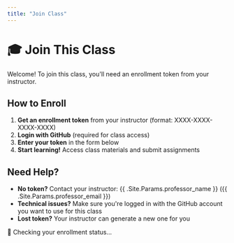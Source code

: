```yaml
---
title: "Join Class"
---
```


# 🎓 Join This Class

Welcome! To join this class, you'll need an enrollment token from your instructor.

## How to Enroll

1. **Get an enrollment token** from your instructor (format: XXXX-XXXX-XXXX-XXXX)
2. **Login with GitHub** (required for class access)  
3. **Enter your token** in the form below
4. **Start learning!** Access class materials and submit assignments

## Need Help?

- **No token?** Contact your instructor: {{ .Site.Params.professor_name }} ({{ .Site.Params.professor_email }})
- **Technical issues?** Make sure you're logged in with the GitHub account you want to use for this class
- **Lost token?** Your instructor can generate a new one for you

<!-- KEEP:START enrollment-content -->
<div id="enrollmentStatus">
<p>🔄 Checking your enrollment status...</p>
</div>

<div id="enrollmentForm" style="display: none;">
<div class="enrollment-card">
<h3>📝 Enter Enrollment Token</h3>
<p>Your instructor should have provided you with an enrollment token. Enter it below to join the class.</p>

<form id="tokenForm">
<div class="form-group">
<label for="enrollmentToken">Enrollment Token:</label>
<input type="text" id="enrollmentToken" name="enrollmentToken" 
       placeholder="Enter your enrollment token" 
       required autocomplete="off">
</div>

<div class="form-actions">
<button type="submit" id="enrollBtn">
<span id="enrollBtnText">🎓 Join Class</span>
<span id="enrollBtnSpinner" style="display: none;">🔄 Enrolling...</span>
</button>
</div>
</form>

<div id="enrollmentResult"></div>
</div>
</div>

<div id="alreadyEnrolled" style="display: none;">
<div class="status-card success">
<h3>✅ Already Enrolled</h3>
<p>You're already a member of this class!</p>
<div class="form-actions">
<button onclick="const baseUrl = window.location.origin + (window.location.pathname.split('/').slice(0, 2).join('/')); window.location.href = baseUrl + '/dashboard/';" class="btn-primary">Go to Dashboard</button>
</div>
</div>
</div>

<div id="enrollmentError" style="display: none;">
<div class="status-card error">
<h3>⚠️ Unable to Load Enrollment</h3>
<p>There was an error checking your enrollment status. Please try refreshing the page.</p>
<div class="form-actions">
<button id="retryBtn" class="btn-secondary">🔄 Retry</button>
</div>
</div>
</div>
<!-- KEEP:END enrollment-content -->

<script>
document.addEventListener('DOMContentLoaded', function() {
    console.log('🎓 Enrollment page loaded');
    
    // Wait for auth state to be ready
    setTimeout(() => {
        // Check authentication status
        if (!window.authState || !window.authState.isAuthenticated) {
            console.log('🔐 User not authenticated, showing login prompt');
            showLoginPrompt();
            return;
        }
        
        console.log('✅ User authenticated, checking enrollment status');
        checkEnrollmentStatus();
    }, 500);
});

/**
 * Show login prompt for unauthenticated users
 */
function showLoginPrompt() {
    const statusEl = document.getElementById('enrollmentStatus');
    const formEl = document.getElementById('enrollmentForm');
    const enrolledEl = document.getElementById('alreadyEnrolled');
    const errorEl = document.getElementById('enrollmentError');
    
    // Hide other sections
    formEl.style.display = 'none';
    enrolledEl.style.display = 'none';
    errorEl.style.display = 'none';
    
    // Show login prompt
    statusEl.innerHTML = `
        <div class="enrollment-card">
            <h3>🔐 Login Required</h3>
            <p>To join this class, you need to login with your GitHub account first.</p>
            <p>This allows us to:</p>
            <ul style="text-align: left; margin: 1rem 0;">
                <li>Verify your identity</li>
                <li>Track your progress and submissions</li>
                <li>Provide personalized access to class materials</li>
            </ul>
            <div class="form-actions">
                <button onclick="loginAndReturnToEnroll()" class="btn-primary">
                    🔐 Login with GitHub
                </button>
            </div>
        </div>
    `;
}

/**
 * Login and return to enrollment
 */
function loginAndReturnToEnroll() {
    if (window.supabaseAuth && window.supabaseAuth.login) {
        // Store current page to return after login
        sessionStorage.setItem('post_login_redirect', window.location.pathname + window.location.search);
        window.supabaseAuth.login();
    } else {
        alert('Authentication system not ready. Please refresh the page and try again.');
    }
}

/**
 * Check if user is already enrolled in this class
 */
async function checkEnrollmentStatus() {
    try {
        console.log('🔍 Checking enrollment status...');
        
        if (!window.AuthClient) {
            throw new Error('AuthClient not available');
        }
        
        // Get current class slug from auth config
        const baseUrl = window.authConfig?.base_url || '';
        let classSlug = 'class_template'; // default
        if (baseUrl) {
            try {
                const url = new URL(baseUrl);
                const pathSegments = url.pathname.split('/').filter(s => s);
                classSlug = pathSegments[pathSegments.length - 1] || 'class_template';
            } catch {
                // Fallback to default if URL parsing fails
                classSlug = 'class_template';
            }
        }
        
        // Check current enrollment status
        const context = await window.AuthClient.getMe(classSlug);
        console.log('📋 User context:', context);
        
        // Update enrollment status display
        updateEnrollmentStatusDisplay(context);
        
    } catch (error) {
        console.error('❌ Error checking enrollment status:', error);
        showEnrollmentError(error.message);
    }
}

/**
 * Update the enrollment status display based on user context
 */
function updateEnrollmentStatusDisplay(userContext) {
    const statusEl = document.getElementById('enrollmentStatus');
    const formEl = document.getElementById('enrollmentForm');
    const enrolledEl = document.getElementById('alreadyEnrolled');
    const errorEl = document.getElementById('enrollmentError');
    
    // Hide status loading message
    statusEl.style.display = 'none';
    
    if (userContext && userContext.is_member) {
        // User is already enrolled
        console.log('✅ User already enrolled as:', userContext.role);
        enrolledEl.style.display = 'block';
        formEl.style.display = 'none';
        errorEl.style.display = 'none';
    } else {
        // User needs to enroll
        console.log('📝 User needs to enroll');
        formEl.style.display = 'block';
        enrolledEl.style.display = 'none';
        errorEl.style.display = 'none';
        setupEnrollmentForm();
    }
}

/**
 * Show error state
 */
function showEnrollmentError(errorMessage) {
    const statusEl = document.getElementById('enrollmentStatus');
    const formEl = document.getElementById('enrollmentForm');
    const enrolledEl = document.getElementById('alreadyEnrolled');
    const errorEl = document.getElementById('enrollmentError');
    
    statusEl.style.display = 'none';
    formEl.style.display = 'none';
    enrolledEl.style.display = 'none';
    errorEl.style.display = 'block';
    
    // Setup retry button
    const retryBtn = document.getElementById('retryBtn');
    if (retryBtn) {
        retryBtn.onclick = () => {
            console.log('🔄 Retrying enrollment status check');
            checkEnrollmentStatus();
        };
    }
}

/**
 * Setup enrollment form handlers
 */
function setupEnrollmentForm() {
    const form = document.getElementById('tokenForm');
    const tokenInput = document.getElementById('enrollmentToken');
    const enrollBtn = document.getElementById('enrollBtn');
    const btnText = document.getElementById('enrollBtnText');
    const btnSpinner = document.getElementById('enrollBtnSpinner');
    const resultDiv = document.getElementById('enrollmentResult');
    
    if (!form || !tokenInput || !enrollBtn) return;
    
    form.addEventListener('submit', async (e) => {
        e.preventDefault();
        
        const token = tokenInput.value.trim();
        if (!token) {
            showEnrollmentMessage('Please enter an enrollment token', 'error');
            return;
        }
        
        try {
            console.log('🎓 Attempting enrollment with token...');
            
            // Show loading state
            enrollBtn.disabled = true;
            btnText.style.display = 'none';
            btnSpinner.style.display = 'inline';
            resultDiv.innerHTML = '';
            
            // Get current class slug from auth config
            const baseUrl = window.authConfig?.base_url || '';
            let classSlug = 'class_template'; // default
            if (baseUrl) {
                try {
                    const url = new URL(baseUrl);
                    const pathSegments = url.pathname.split('/').filter(s => s);
                    classSlug = pathSegments[pathSegments.length - 1] || 'class_template';
                } catch {
                    // Fallback to default if URL parsing fails
                    classSlug = 'class_template';
                }
            }
            
            // Call enrollment API
            console.log('🎓 Attempting enrollment with class slug:', classSlug);
            const result = await window.AuthClient.enroll(classSlug, token);
            console.log('✅ Enrollment successful:', result);
            
            // Show success message
            showEnrollmentMessage('🎉 Successfully enrolled in the class!', 'success');
            
            // Redirect to dashboard after a short delay
            setTimeout(() => {
                // Use the established pattern from the codebase
                const baseUrl = window.location.origin + (window.location.pathname.split('/').slice(0, 2).join('/'));
                window.location.href = `${baseUrl}/dashboard/`;
            }, 2000);
            
        } catch (error) {
            console.error('❌ Enrollment failed:', error);
            showEnrollmentMessage(`❌ Enrollment failed: ${error.message}`, 'error');
        } finally {
            // Reset button state
            enrollBtn.disabled = false;
            btnText.style.display = 'inline';
            btnSpinner.style.display = 'none';
        }
    });
    
    // Allow Enter key to submit
    tokenInput.addEventListener('keypress', (e) => {
        if (e.key === 'Enter' && !enrollBtn.disabled) {
            form.requestSubmit();
        }
    });
}

/**
 * Show enrollment result message
 */
function showEnrollmentMessage(message, type = 'info') {
    const resultDiv = document.getElementById('enrollmentResult');
    if (resultDiv) {
        resultDiv.innerHTML = `<p class="message ${type}">${message}</p>`;
    }
}
</script>

<!-- Enrollment styling is handled by evangelion theme components/enrollment.css -->